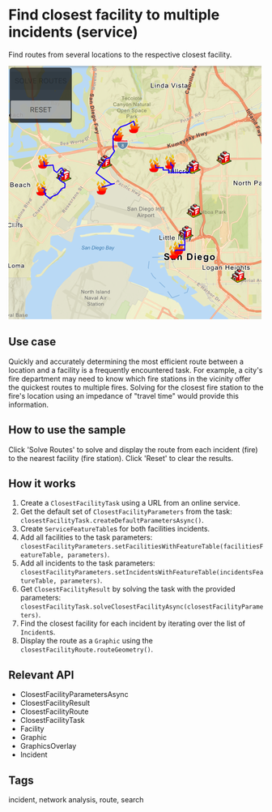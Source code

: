 # Find closest facility to multiple incidents (service)

Find routes from several locations to the respective closest facility.

![](screenshot.png)

## Use case

Quickly and accurately determining the most efficient route between a location and a facility is a frequently encountered task. For example, a city's fire department may need to know which fire stations in the vicinity offer the quickest routes to multiple fires. Solving for the closest fire station to the fire's location using an impedance of "travel time" would provide this information.

## How to use the sample

Click 'Solve Routes' to solve and display the route from each incident (fire) to the nearest facility (fire station). Click 'Reset' to clear the results.

## How it works

1. Create a `ClosestFacilityTask` using a URL from an online service.
2. Get the default set of `ClosestFacilityParameters` from the task: `closestFacilityTask.createDefaultParametersAsync()`.
3. Create `ServiceFeatureTable`s for both facilities incidents.
4. Add all facilities to the task parameters: `closestFacilityParameters.setFacilitiesWithFeatureTable(facilitiesFeatureTable, parameters)`.
5. Add all incidents to the task parameters: `closestFacilityParameters.setIncidentsWithFeatureTable(incidentsFeatureTable, parameters)`.
6. Get `ClosestFacilityResult` by solving the task with the provided parameters: `closestFacilityTask.solveClosestFacilityAsync(closestFacilityParameters)`.
7. Find the closest facility for each incident by iterating over the list of `Incident`s.
8. Display the route as a `Graphic` using the `closestFacilityRoute.routeGeometry()`.

## Relevant API

* ClosestFacilityParametersAsync
* ClosestFacilityResult
* ClosestFacilityRoute
* ClosestFacilityTask
* Facility
* Graphic
* GraphicsOverlay
* Incident

## Tags

incident, network analysis, route, search
